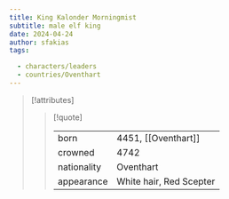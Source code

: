 ```yaml
---
title: King Kalonder Morningmist
subtitle: male elf king
date: 2024-04-24
author: sfakias
tags:

  - characters/leaders
  - countries/Oventhart
---
```

> [!attributes]
> 
> > [!quote]
> >
> > | | |
> > | --- | --- |
> > | born | 4451, [[Oventhart]] |
> > | crowned | 4742 |
> > | nationality | Oventhart |
> > | appearance | White hair, Red Scepter |
